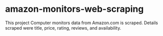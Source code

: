 # amazon-monitors-web-scraping
This project Computer monitors data from Amazon.com is scraped. Details scraped were title, price, rating, reviews, and availability.
